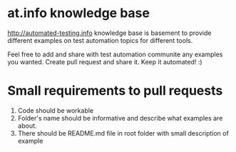 at.info knowledge base
======================

http://automated-testing.info knowledge base is basement to provide different examples on test automation topics for different tools.

Feel free to add and share with test automation communite any examples you wanted. Create pull request and share it.
Keep it automated! :)


Small requirements to pull requests
======================

1. Code should be workable
2. Folder's name should be informative and describe what examples are about.
3. There should be README.md file in root folder with small description of example
